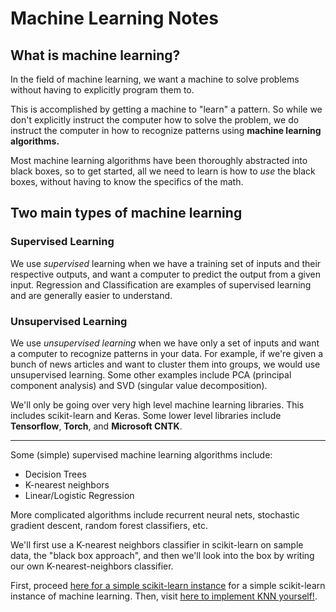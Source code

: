 # Machine Learning Notes

## What is machine learning?  
In the field of machine learning, we want a machine to solve problems without having to explicitly program them to.

This is accomplished by getting a machine to "learn" a pattern. So while we don't explicitly instruct the computer how to solve the problem, we do instruct the computer in how to recognize patterns using **machine learning algorithms.**

Most machine learning algorithms have been thoroughly abstracted into black boxes, so to get started, all we need to learn is how to *use* the black boxes, without having to know the specifics of the math.

## Two main types of machine learning
### Supervised Learning

We use *supervised* learning when we have a training set of inputs and their respective outputs, and want a computer to predict the output from a given input. Regression and Classification are examples of supervised learning and are generally easier to understand.

### Unsupervised Learning

We use *unsupervised learning* when we have only a set of inputs and want a computer to recognize patterns in your data. For example, if we're given a bunch of news articles and want to cluster them into groups, we would use unsupervised learning. Some other examples include PCA (principal component analysis) and SVD (singular value decomposition).

We'll only be going over very high level machine learning libraries. This includes scikit-learn and Keras. Some lower level libraries include **Tensorflow**, **Torch**, and **Microsoft CNTK**. 

---

Some (simple) supervised machine learning algorithms include:
* Decision Trees
* K-nearest neighbors
* Linear/Logistic Regression

More complicated algorithms include recurrent neural nets, stochastic gradient descent, random forest classifiers, etc.

We'll first use a K-nearest neighbors classifier in scikit-learn on sample data, the "black box approach", and then we'll look into the box by writing our own K-nearest-neighbors classifier.

First, proceed [here for a simple scikit-learn instance](https://kevin-fang.github.io/ml-tutorials/KNearestNeighbors/) for a simple scikit-learn instance of machine learning. Then, visit [here to implement KNN yourself!](https://kevin-fang.github.io/ml-tutorials/ScrappyKNN/).
